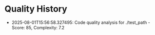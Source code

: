 # Quality History

- 2025-08-01T15:56:58.327495: Code quality analysis for ./test_path - Score: 85, Complexity: 7.2
